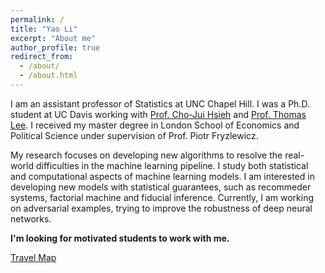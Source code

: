 ```yaml
---
permalink: /
title: "Yao Li"
excerpt: "About me"
author_profile: true
redirect_from: 
  - /about/
  - /about.html
---
```


I am an assistant professor of Statistics at UNC Chapel Hill. I was a Ph.D. student at UC Davis working with [Prof. Cho-Jui Hsieh](http://web.cs.ucla.edu/~chohsieh/index.html) and [Prof. Thomas Lee](https://anson.ucdavis.edu/~tcmlee/). I received my master degree in London School of Economics and Political Science under supervision of Prof. Piotr Fryzlewicz. 

My research focuses on developing new algorithms to resolve the real-world difficulties in the machine learning pipeline. I study both statistical and computational aspects of machine learning models. I am interested in developing new models with statistical guarantees, such as recommeder systems, factorial machine and fiducial inference. Currently, I am working on adversarial examples, trying to improve the robustness of deep neural networks.

**I'm looking for motivated students to work with me.**

[Travel Map](https://liyao880.github.io/yaoli/talkmap/map.html)

